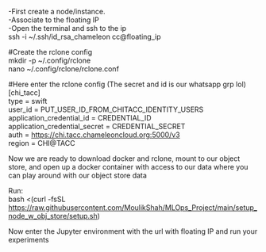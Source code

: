 -First create a node/instance.  
-Associate to the floating IP  
-Open the terminal and ssh to the ip  
ssh -i ~/.ssh/id_rsa_chameleon cc@floating_ip
  
#Create the rclone config  
mkdir -p ~/.config/rclone  
nano ~/.config/rclone/rclone.conf  
  
#Here enter the rclone config (The secret and id is our whatsapp grp lol)  
[chi_tacc]  
type = swift  
user_id = PUT_USER_ID_FROM_CHITACC_IDENTITY_USERS  
application_credential_id = CREDENTIAL_ID  
application_credential_secret = CREDENTIAL_SECRET  
auth = https://chi.tacc.chameleoncloud.org:5000/v3  
region = CHI@TACC  
  
Now we are ready to download docker and rclone, mount to our object store, and open up a docker container with access to our data where you can play around with our object store data  
  
Run:  
bash <(curl -fsSL https://raw.githubusercontent.com/MoulikShah/MLOps_Project/main/setup_node_w_obj_store/setup.sh)  
  
Now enter the Jupyter environment with the url with floating IP and run your experiments  
